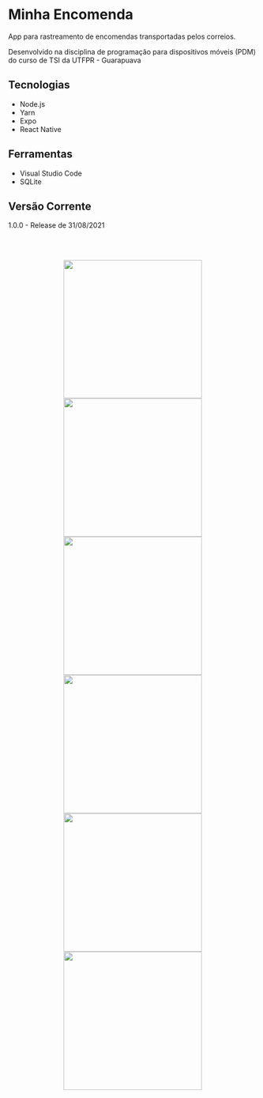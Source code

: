 # Minha Encomenda

App para rastreamento de encomendas transportadas pelos correios. 

Desenvolvido na disciplina de programação para dispositivos móveis (PDM) do curso de TSI da UTFPR - Guarapuava

## Tecnologias

+ Node.js
+ Yarn 
+ Expo
+ React Native

## Ferramentas

+ Visual Studio Code
+ SQLite

## Versão Corrente

1.0.0 - Release de 31/08/2021

\
&nbsp;

<div align="center">
  <img src="https://user-images.githubusercontent.com/48563663/131581076-40ec97ce-3037-465e-9196-143e011da1d5.jpeg" width="280px"> 
  <img src="https://user-images.githubusercontent.com/48563663/131581169-850aef5b-0499-49db-9ea5-22cd9a7639fd.jpeg" width="280px"> 
  <img src="https://user-images.githubusercontent.com/48563663/131578002-4f43805a-9c7d-4df9-8e47-1b321582680a.jpeg" width="280px"> 
  <img src="https://user-images.githubusercontent.com/48563663/131847715-dd77efc8-029c-4e57-9608-663af7e37e0f.jpeg" width="280px"> 
  <img src="https://user-images.githubusercontent.com/48563663/131581232-63a91eb8-6475-441b-b9c6-d4fba1805003.jpeg" width="280px"> 
  <img src="https://user-images.githubusercontent.com/48563663/131581319-3a8a0d7a-ebef-4214-b486-31fe36cde452.jpeg" width="280px"> 
</div>



